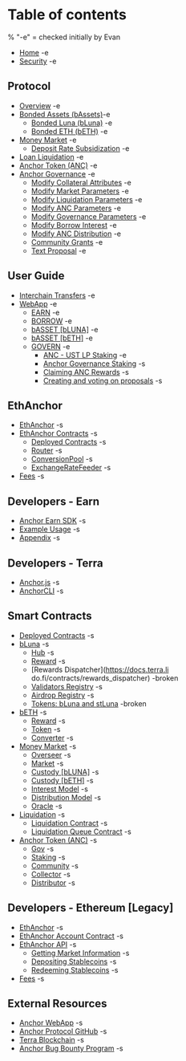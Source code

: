 # Table of contents

% "-e" = checked initially by Evan
* [Home](README.md) -e
* [Security](security.md) -e

## Protocol

* [Overview](protocol/overview.md) -e
* [Bonded Assets (bAssets)](protocol/bonded-assets-bassets/README.md)-e
  * [Bonded Luna (bLuna)](protocol/bonded-assets-bassets/bonded-luna-bluna.md) -e
  * [Bonded ETH (bETH)](protocol/bonded-assets-bassets/bonded-eth-beth.md) -e
* [Money Market](protocol/money-market/README.md) -e
  * [Deposit Rate Subsidization](protocol/money-market/deposit-rate-subsidization.md) -e
* [Loan Liquidation](protocol/loan-liquidation.md) -e
* [Anchor Token (ANC)](protocol/anchor-token-anc.md) -e
* [Anchor Governance](protocol/anchor-governance/README.md) -e
  * [Modify Collateral Attributes](protocol/anchor-governance/modify-collateral-parameters.md) -e
  * [Modify Market Parameters](protocol/anchor-governance/modify-market-parameters.md) -e
  * [Modify Liquidation Parameters](protocol/anchor-governance/modify-liquidation-parameters.md) -e
  * [Modify ANC Parameters](protocol/anchor-governance/modify-anc-parameters.md) -e
  * [Modify Governance Parameters](protocol/anchor-governance/modify-governance-parameters.md) -e
  * [Modify Borrow Interest](protocol/anchor-governance/modify-the-interest-model.md) -e
  * [Modify ANC Distribution](protocol/anchor-governance/modify-the-distribution-model.md) -e
  * [Community Grants](protocol/anchor-governance/spend-community-pool.md) -e
  * [Text Proposal](protocol/anchor-governance/text-proposal.md) -e

## User Guide

* [Interchain Transfers](user-guide/interchain-transfers.md) -e
* [WebApp](user-guide/webapp/README.md) -e
  * [EARN](user-guide/webapp/earn.md) -e
  * [BORROW](user-guide/webapp/borrow.md) -e
  * [bASSET \[bLUNA\]](user-guide/webapp/bond.md) -e
  * [bASSET \[bETH\]](user-guide/webapp/bond-beth.md) -e
  * [GOVERN](user-guide/webapp/govern/README.md) -e
    * [ANC - UST LP Staking](user-guide/webapp/govern/anc-ust-lp.md) -e
    * [Anchor Governance Staking](user-guide/webapp/govern/claim-anc-rewards.md) -s 
    * [Claiming ANC Rewards](user-guide/webapp/govern/claiming-anc-rewards.md)  -s 
    * [Creating and voting on proposals](user-guide/webapp/govern/governance-proposals.md)  -s 

## EthAnchor

* [EthAnchor](ethanchor/ethanchor.md)  -s 
* [EthAnchor Contracts](ethanchor/ethanchor-contracts/README.md)  -s 
  * [Deployed Contracts](ethanchor/ethanchor-contracts/deployed-contracts.md)  -s 
  * [Router](ethanchor/ethanchor-contracts/router.md)  -s 
  * [ConversionPool](ethanchor/ethanchor-contracts/conversionpool.md)  -s 
  * [ExchangeRateFeeder](ethanchor/ethanchor-contracts/exchangeratefeeder.md)  -s 
* [Fees](ethanchor/fees.md)  -s 

## Developers - Earn

* [Anchor Earn SDK](developers-earn/anchor-earn-sdk.md) -s 
* [Example Usage](developers-earn/example-usage.md) -s 
* [Appendix](developers-earn/appendix.md) -s 

## Developers - Terra

* [Anchor.js](developers-terra/anchor.js.md) -s 
* [AnchorCLI](developers-terra/anchor-cli.md) -s 

## Smart Contracts

* [Deployed Contracts](smart-contracts/deployed-contracts.md) -s 
* [bLuna](smart-contracts/bluna/README.md) -s 
  * [Hub](https://lidofinance.github.io/terra-docs/contracts/hub) -s 
  * [Reward](https://docs.terra.lido.fi/contracts/reward) -s
  * [Rewards Dispatcher](https://docs.terra.li do.fi/contracts/rewards\_dispatcher)  -broken 
  * [Validators Registry](https://docs.terra.lido.fi/contracts/validators\_registry) -s 
  * [Airdrop Registry](https://docs.terra.lido.fi/contracts/airdrop-registry) -s 
  * [Tokens: bLuna and stLuna](https://docs.terra.lido.fi/contracts/stLuna\_and\_bLuna) -broken  
* [bETH](smart-contracts/beth/README.md) -s 
  * [Reward](smart-contracts/beth/reward.md) -s 
  * [Token](smart-contracts/beth/token.md) -s 
  * [Converter](smart-contracts/beth/converter.md) -s 
* [Money Market](smart-contracts/money-market/README.md) -s 
  * [Overseer](smart-contracts/money-market/overseer.md) -s 
  * [Market](smart-contracts/money-market/market.md) -s 
  * [Custody \[bLUNA\]](smart-contracts/money-market/custody-bluna-specific.md) -s 
  * [Custody \[bETH\]](smart-contracts/money-market/custody-beth.md) -s 
  * [Interest Model](smart-contracts/money-market/interest-model.md) -s 
  * [Distribution Model](smart-contracts/money-market/distribution-model.md) -s 
  * [Oracle](smart-contracts/money-market/oracle.md) -s 
* [Liquidation](smart-contracts/liquidations/README.md) -s 
  * [Liquidation Contract](smart-contracts/liquidations/liquidation-contract.md) -s 
  * [Liquidation Queue Contract](smart-contracts/liquidations/liquidation-queue-contract.md) -s 
* [Anchor Token (ANC)](smart-contracts/anchor-token/README.md) -s 
  * [Gov](smart-contracts/anchor-token/gov.md) -s 
  * [Staking](smart-contracts/anchor-token/staking.md) -s 
  * [Community](smart-contracts/anchor-token/community.md) -s 
  * [Collector](smart-contracts/anchor-token/collector.md) -s 
  * [Distributor](smart-contracts/anchor-token/distributor.md) -s 

## Developers - Ethereum \[Legacy] <a href="#developers-ethereum" id="developers-ethereum"></a>

* [EthAnchor](developers-ethereum/ethanchor.md) -s 
* [EthAnchor Account Contract](developers-ethereum/ethanchor-account-contract.md) -s 
* [EthAnchor API](developers-ethereum/ethanchor-api/README.md) -s 
  * [Getting Market Information](developers-ethereum/ethanchor-api/getting-market-information.md) -s 
  * [Depositing Stablecoins](developers-ethereum/ethanchor-api/depositing-stablecoins.md) -s 
  * [Redeeming Stablecoins](developers-ethereum/ethanchor-api/redeeming-stablecoins.md) -s 
* [Fees](developers-ethereum/fees.md) -s 

## External Resources

* [Anchor WebApp](https://app.anchorprotocol.com) -s 
* [Anchor Protocol GitHub](https://github.com/Anchor-Protocol) -s 
* [Terra Blockchain](https://docs.terra.money) -s 
* [Anchor Bug Bounty Program](https://immunefi.com/bounty/anchor/) -s 
